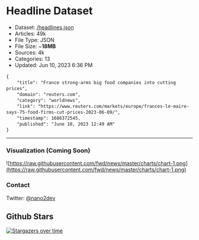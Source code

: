 # Headline Dataset

- Dataset: [/headlines.json](https://raw.githubusercontent.com/fwd/news/master/headlines.json) 
- Articles: 49k
- File Type: JSON
- File Size: ~**18MB**
- Sources: 4k
- Categories: 13
- Updated: Jun 10, 2023 6:36 PM

```
{
    "title": "France strong-arms big food companies into cutting prices",
    "domain": "reuters.com",
    "category": "worldnews",
    "link": "https://www.reuters.com/markets/europe/frances-le-maire-says-75-food-firms-cut-prices-2023-06-09/",
    "timestamp": 1686372545,
    "published": "June 10, 2023 12:49 AM"
}
```

---

### Visualization (Coming Soon)

![https://raw.githubusercontent.com/fwd/news/master/charts/chart-1.png](https://raw.githubusercontent.com/fwd/news/master/charts/chart-1.png)

### Contact 

Twitter: [@nano2dev](https://twitter.com/nano2dev)

## Github Stars

[![Stargazers over time](https://starchart.cc/fwd/news.svg)](https://starchart.cc/fwd/news)
